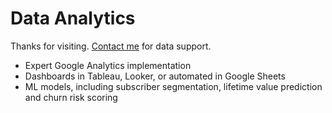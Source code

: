 # Data Analytics

Thanks for visiting. [Contact me](https://www.linkedin.com/in/gavinpcameron/) for data support.

- Expert Google Analytics implementation
- Dashboards in Tableau, Looker, or automated in Google Sheets
- ML models, including subscriber segmentation, lifetime value prediction and churn risk scoring